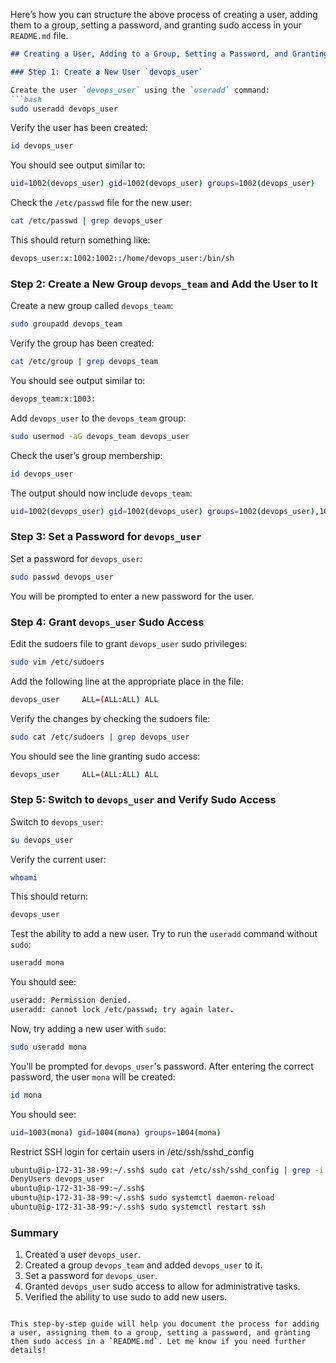 Here’s how you can structure the above process of creating a user, adding them to a group, setting a password, and granting sudo access in your `README.md` file.

```markdown
## Creating a User, Adding to a Group, Setting a Password, and Granting Sudo Access

### Step 1: Create a New User `devops_user`

Create the user `devops_user` using the `useradd` command:
```bash
sudo useradd devops_user
```

Verify the user has been created:
```bash
id devops_user
```

You should see output similar to:
```bash
uid=1002(devops_user) gid=1002(devops_user) groups=1002(devops_user)
```

Check the `/etc/passwd` file for the new user:
```bash
cat /etc/passwd | grep devops_user
```

This should return something like:
```bash
devops_user:x:1002:1002::/home/devops_user:/bin/sh
```

### Step 2: Create a New Group `devops_team` and Add the User to It

Create a new group called `devops_team`:
```bash
sudo groupadd devops_team
```

Verify the group has been created:
```bash
cat /etc/group | grep devops_team
```

You should see output similar to:
```bash
devops_team:x:1003:
```

Add `devops_user` to the `devops_team` group:
```bash
sudo usermod -aG devops_team devops_user
```

Check the user’s group membership:
```bash
id devops_user
```

The output should now include `devops_team`:
```bash
uid=1002(devops_user) gid=1002(devops_user) groups=1002(devops_user),1003(devops_team)
```

### Step 3: Set a Password for `devops_user`

Set a password for `devops_user`:
```bash
sudo passwd devops_user
```

You will be prompted to enter a new password for the user.

### Step 4: Grant `devops_user` Sudo Access

Edit the sudoers file to grant `devops_user` sudo privileges:
```bash
sudo vim /etc/sudoers
```

Add the following line at the appropriate place in the file:
```bash
devops_user     ALL=(ALL:ALL) ALL
```

Verify the changes by checking the sudoers file:
```bash
sudo cat /etc/sudoers | grep devops_user
```

You should see the line granting sudo access:
```bash
devops_user     ALL=(ALL:ALL) ALL
```

### Step 5: Switch to `devops_user` and Verify Sudo Access

Switch to `devops_user`:
```bash
su devops_user
```

Verify the current user:
```bash
whoami
```

This should return:
```bash
devops_user
```

Test the ability to add a new user. Try to run the `useradd` command without `sudo`:
```bash
useradd mona
```

You should see:
```bash
useradd: Permission denied.
useradd: cannot lock /etc/passwd; try again later.
```

Now, try adding a new user with `sudo`:
```bash
sudo useradd mona
```

You’ll be prompted for `devops_user`'s password. After entering the correct password, the user `mona` will be created:
```bash
id mona
```

You should see:
```bash
uid=1003(mona) gid=1004(mona) groups=1004(mona)
```

Restrict SSH login for certain users in /etc/ssh/sshd_config
```bash
ubuntu@ip-172-31-38-99:~/.ssh$ sudo cat /etc/ssh/sshd_config | grep -i  deny
DenyUsers devops_user
ubuntu@ip-172-31-38-99:~/.ssh$
ubuntu@ip-172-31-38-99:~/.ssh$ sudo systemctl daemon-reload
ubuntu@ip-172-31-38-99:~/.ssh$ sudo systemctl restart ssh
```
### Summary

1. Created a user `devops_user`.
2. Created a group `devops_team` and added `devops_user` to it.
3. Set a password for `devops_user`.
4. Granted `devops_user` sudo access to allow for administrative tasks.
5. Verified the ability to use sudo to add new users.
```

This step-by-step guide will help you document the process for adding a user, assigning them to a group, setting a password, and granting them sudo access in a `README.md`. Let me know if you need further details!
